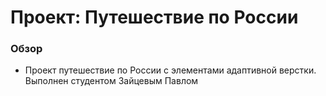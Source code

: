 # Проект: Путешествие по России

### Обзор
* Проект путешествие по России с элементами адаптивной верстки. 
Выполнен студентом Зайцевым Павлом



